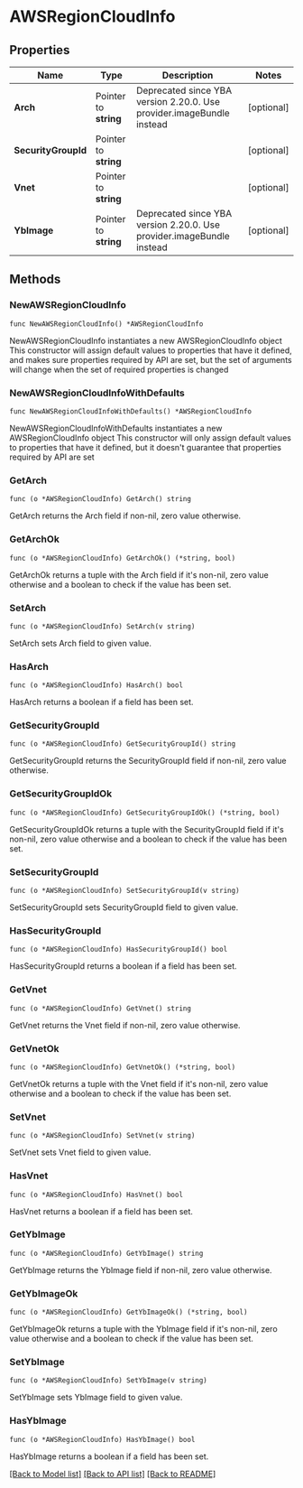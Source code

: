 # AWSRegionCloudInfo

## Properties

Name | Type | Description | Notes
------------ | ------------- | ------------- | -------------
**Arch** | Pointer to **string** | Deprecated since YBA version 2.20.0. Use provider.imageBundle instead | [optional] 
**SecurityGroupId** | Pointer to **string** |  | [optional] 
**Vnet** | Pointer to **string** |  | [optional] 
**YbImage** | Pointer to **string** | Deprecated since YBA version 2.20.0. Use provider.imageBundle instead | [optional] 

## Methods

### NewAWSRegionCloudInfo

`func NewAWSRegionCloudInfo() *AWSRegionCloudInfo`

NewAWSRegionCloudInfo instantiates a new AWSRegionCloudInfo object
This constructor will assign default values to properties that have it defined,
and makes sure properties required by API are set, but the set of arguments
will change when the set of required properties is changed

### NewAWSRegionCloudInfoWithDefaults

`func NewAWSRegionCloudInfoWithDefaults() *AWSRegionCloudInfo`

NewAWSRegionCloudInfoWithDefaults instantiates a new AWSRegionCloudInfo object
This constructor will only assign default values to properties that have it defined,
but it doesn't guarantee that properties required by API are set

### GetArch

`func (o *AWSRegionCloudInfo) GetArch() string`

GetArch returns the Arch field if non-nil, zero value otherwise.

### GetArchOk

`func (o *AWSRegionCloudInfo) GetArchOk() (*string, bool)`

GetArchOk returns a tuple with the Arch field if it's non-nil, zero value otherwise
and a boolean to check if the value has been set.

### SetArch

`func (o *AWSRegionCloudInfo) SetArch(v string)`

SetArch sets Arch field to given value.

### HasArch

`func (o *AWSRegionCloudInfo) HasArch() bool`

HasArch returns a boolean if a field has been set.

### GetSecurityGroupId

`func (o *AWSRegionCloudInfo) GetSecurityGroupId() string`

GetSecurityGroupId returns the SecurityGroupId field if non-nil, zero value otherwise.

### GetSecurityGroupIdOk

`func (o *AWSRegionCloudInfo) GetSecurityGroupIdOk() (*string, bool)`

GetSecurityGroupIdOk returns a tuple with the SecurityGroupId field if it's non-nil, zero value otherwise
and a boolean to check if the value has been set.

### SetSecurityGroupId

`func (o *AWSRegionCloudInfo) SetSecurityGroupId(v string)`

SetSecurityGroupId sets SecurityGroupId field to given value.

### HasSecurityGroupId

`func (o *AWSRegionCloudInfo) HasSecurityGroupId() bool`

HasSecurityGroupId returns a boolean if a field has been set.

### GetVnet

`func (o *AWSRegionCloudInfo) GetVnet() string`

GetVnet returns the Vnet field if non-nil, zero value otherwise.

### GetVnetOk

`func (o *AWSRegionCloudInfo) GetVnetOk() (*string, bool)`

GetVnetOk returns a tuple with the Vnet field if it's non-nil, zero value otherwise
and a boolean to check if the value has been set.

### SetVnet

`func (o *AWSRegionCloudInfo) SetVnet(v string)`

SetVnet sets Vnet field to given value.

### HasVnet

`func (o *AWSRegionCloudInfo) HasVnet() bool`

HasVnet returns a boolean if a field has been set.

### GetYbImage

`func (o *AWSRegionCloudInfo) GetYbImage() string`

GetYbImage returns the YbImage field if non-nil, zero value otherwise.

### GetYbImageOk

`func (o *AWSRegionCloudInfo) GetYbImageOk() (*string, bool)`

GetYbImageOk returns a tuple with the YbImage field if it's non-nil, zero value otherwise
and a boolean to check if the value has been set.

### SetYbImage

`func (o *AWSRegionCloudInfo) SetYbImage(v string)`

SetYbImage sets YbImage field to given value.

### HasYbImage

`func (o *AWSRegionCloudInfo) HasYbImage() bool`

HasYbImage returns a boolean if a field has been set.


[[Back to Model list]](../README.md#documentation-for-models) [[Back to API list]](../README.md#documentation-for-api-endpoints) [[Back to README]](../README.md)


